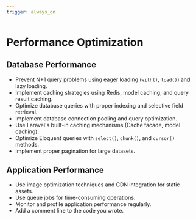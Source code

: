 ```yaml
---
trigger: always_on
---
```


# Performance Optimization

## Database Performance

- Prevent N+1 query problems using eager loading (`with()`, `load()`) and lazy loading.
- Implement caching strategies using Redis, model caching, and query result caching.
- Optimize database queries with proper indexing and selective field retrieval.
- Implement database connection pooling and query optimization.
- Use Laravel's built-in caching mechanisms (Cache facade, model caching).
- Optimize Eloquent queries with `select()`, `chunk()`, and `cursor()` methods.
- Implement proper pagination for large datasets.

## Application Performance

- Use image optimization techniques and CDN integration for static assets.
- Use queue jobs for time-consuming operations.
- Monitor and profile application performance regularly.
- Add a comment line to the code you wrote.